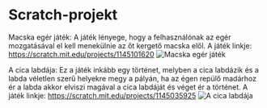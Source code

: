 # Scratch-projekt
Macska egér játék: A játék lényege, hogy a felhasználónak az egér mozgatásával el kell menekülnie az őt kergető macska elől.
A játék linkje: https://scratch.mit.edu/projects/1145101620
![Macska egér játék](https://github.com/user-attachments/assets/695d0424-472d-4bd0-93dc-c39b1ab0e5aa)

A cica labdája: Ez a játék inkább egy történet, melyben a cica labdázik és a labda véletlen szerű helyekre megy a pályán, ha az égen repülő madárhoz ér a labda akkor elviszi magával a cica labdáját és véget ér a történet.
A játék linkje: https://scratch.mit.edu/projects/1145035925
![A cica labdája](https://github.com/user-attachments/assets/dfbb7879-0c1a-40ba-82ef-bf8914850661)
